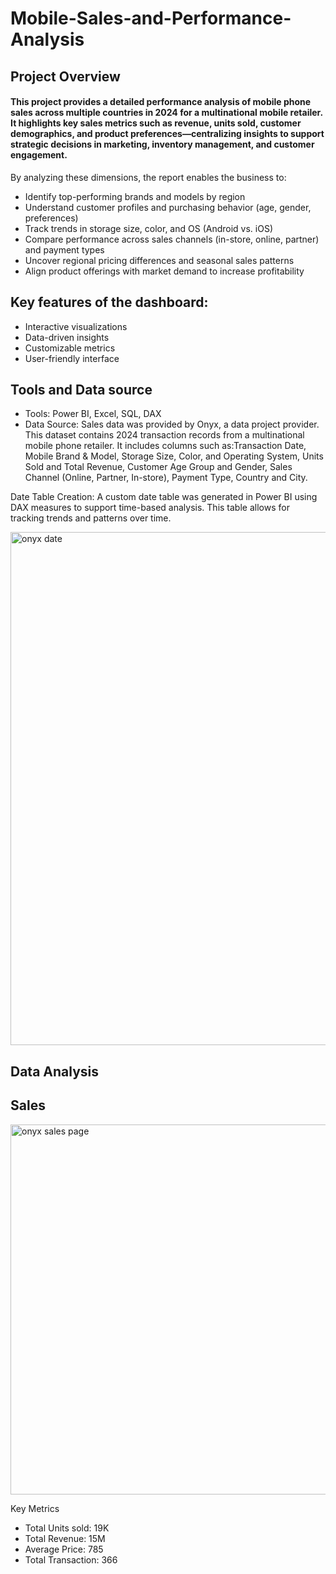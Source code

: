 # Mobile-Sales-and-Performance-Analysis
## Project Overview
#### This project provides a detailed performance analysis of mobile phone sales across multiple countries in 2024 for a multinational mobile retailer. It highlights key sales metrics such as revenue, units sold, customer demographics, and product preferences—centralizing insights to support strategic decisions in marketing, inventory management, and customer engagement.
By analyzing these dimensions, the report enables the business to:
-	Identify top-performing brands and models by region
-	Understand customer profiles and purchasing behavior (age, gender, preferences)
-	Track trends in storage size, color, and OS (Android vs. iOS)
-	Compare performance across sales channels (in-store, online, partner) and payment types
-	Uncover regional pricing differences and seasonal sales patterns
-	Align product offerings with market demand to increase profitability
## Key features of the dashboard:
-	Interactive visualizations
-	Data-driven insights
-	Customizable metrics
-	User-friendly interface
## Tools and Data source
- Tools: Power BI, Excel, SQL, DAX
- Data Source: Sales data was provided by Onyx, a data project provider. This dataset contains 2024 transaction records from a multinational mobile phone retailer. It includes columns such as:Transaction Date, Mobile Brand & Model, Storage Size, Color, and Operating System, Units Sold and Total Revenue, Customer Age Group and Gender, Sales Channel (Online, Partner, In-store), Payment Type, Country and City.
  
Date Table Creation: A custom date table was generated in Power BI using DAX measures to support time-based analysis. This table allows for tracking trends and patterns over time.

<img width="821" alt="onyx date" src="https://github.com/user-attachments/assets/9e05f3d9-ae53-46a0-9b13-5f37e9bbe9b1" />

## Data Analysis
## Sales

  <img width="592" alt="onyx sales page" src="https://github.com/user-attachments/assets/1280c05a-5ca3-4a16-9e7f-3b0508b22992" />

Key Metrics
- Total Units sold: 19K
- Total Revenue: 15M
- Average Price: 785
- Total Transaction: 366

